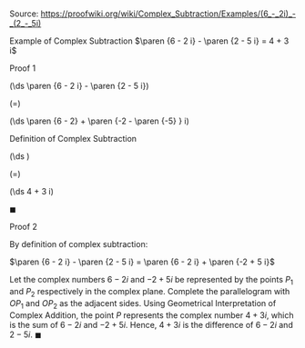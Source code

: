 # 

Source: https://proofwiki.org/wiki/Complex_Subtraction/Examples/(6_-_2i)_-_(2_-_5i)

Example of Complex Subtraction
$\paren {6 - 2 i} - \paren {2 - 5 i} = 4 + 3 i$


Proof 1













\(\ds \paren {6 - 2 i} - \paren {2 - 5 i}\)

\(=\)







\(\ds \paren {6 - 2} + \paren {-2 - \paren {-5} } i\)





Definition of Complex Subtraction














\(\ds \)

\(=\)







\(\ds 4 + 3 i\)









$\blacksquare$


Proof 2

By definition of complex subtraction:

$\paren {6 - 2 i} - \paren {2 - 5 i} = \paren {6 - 2 i} + \paren {-2 + 5 i}$

Let the complex numbers $6 - 2 i$ and $-2 + 5 i$ be represented by the points $P_1$ and $P_2$ respectively in the complex plane.
Complete the parallelogram with $OP_1$ and $OP_2$ as the adjacent sides.
Using Geometrical Interpretation of Complex Addition, the point $P$ represents the complex number $4 + 3 i$, which is the sum of $6 - 2 i$ and $-2 + 5 i$.
Hence, $4 + 3 i$ is the difference of $6 - 2 i$ and $2 - 5 i$.
$\blacksquare$





